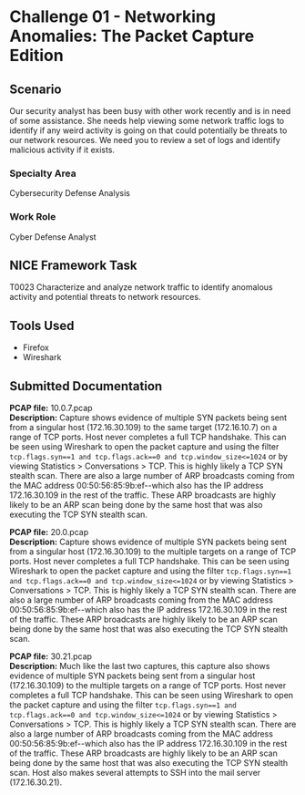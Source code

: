 # Challenge 01 - Networking Anomalies: The Packet Capture Edition

## Scenario

Our security analyst has been busy with other work recently and is in need of some assistance. She needs help viewing some network traffic logs to identify if any weird activity is going on that could potentially be threats to our network resources. We need you to review a set of logs and identify malicious activity if it exists.

### Specialty Area
Cybersecurity Defense Analysis

### Work Role
Cyber Defense Analyst

## NICE Framework Task
T0023 Characterize and analyze network traffic to identify anomalous activity and potential threats to network resources.

## Tools Used
- Firefox
- Wireshark

## Submitted Documentation

**PCAP file:** 10.0.7.pcap<br>
**Description:** Capture shows evidence of multiple SYN packets being sent from a singular host (172.16.30.109) to the same target (172.16.10.7) on a range of TCP ports. Host never completes a full TCP handshake. This can be seen using Wireshark to open the packet capture and using the filter `tcp.flags.syn==1 and tcp.flags.ack==0 and tcp.window_size<=1024` or by viewing Statistics > Conversations > TCP. This is highly likely a TCP SYN stealth scan. There are also a large number of ARP broadcasts coming from the MAC address 00:50:56:85:9b:ef--which also has the IP address 172.16.30.109 in the rest of the traffic. These ARP broadcasts are highly likely to be an ARP scan being done by the same host that was also executing the TCP SYN stealth scan.

**PCAP file:** 20.0.pcap<br>
**Description:** Capture shows evidence of multiple SYN packets being sent from a singular host (172.16.30.109) to the multiple targets on a range of TCP ports. Host never completes a full TCP handshake. This can be seen using Wireshark to open the packet capture and using the filter `tcp.flags.syn==1 and tcp.flags.ack==0 and tcp.window_size<=1024` or by viewing Statistics > Conversations > TCP. This is highly likely a TCP SYN stealth scan. There are also a large number of ARP broadcasts coming from the MAC address 00:50:56:85:9b:ef--which also has the IP address 172.16.30.109 in the rest of the traffic. These ARP broadcasts are highly likely to be an ARP scan being done by the same host that was also executing the TCP SYN stealth scan.

**PCAP file:** 30.21.pcap<br>
**Description:** Much like the last two captures, this capture also shows evidence of multiple SYN packets being sent from a singular host (172.16.30.109) to the multiple targets on a range of TCP ports. Host never completes a full TCP handshake. This can be seen using Wireshark to open the packet capture and using the filter `tcp.flags.syn==1 and tcp.flags.ack==0 and tcp.window_size<=1024` or by viewing Statistics > Conversations > TCP. This is highly likely a TCP SYN stealth scan. There are also a large number of ARP broadcasts coming from the MAC address 00:50:56:85:9b:ef--which also has the IP address 172.16.30.109 in the rest of the traffic. These ARP broadcasts are highly likely to be an ARP scan being done by the same host that was also executing the TCP SYN stealth scan. Host also makes several attempts to SSH into the mail server (172.16.30.21).
